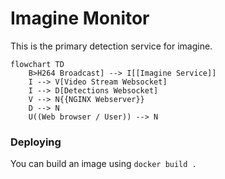 # Imagine Monitor

This is the primary detection service for imagine.

```mermaid
flowchart TD
    B>H264 Broadcast] --> I[[Imagine Service]]
    I --> V[Video Stream Websocket]
    I --> D[Detections Websocket]
    V --> N{{NGINX Webserver}}
    D --> N
    U((Web browser / User)) --> N
```

### Deploying

You can build an image using `docker build .`
